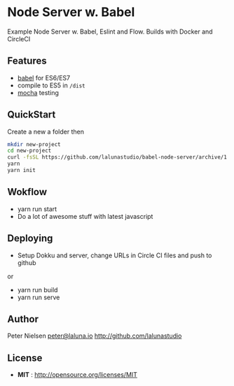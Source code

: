 # Node Server w. Babel
Example Node Server w. Babel, Eslint and Flow. Builds with Docker and CircleCI

## Features

 - [babel](http://babeljs.io) for ES6/ES7
 - compile to ES5 in `/dist`
 - [mocha](https://github.com/mochajs/mocha) testing 

## QuickStart

Create a new a folder then

```sh
mkdir new-project
cd new-project
curl -fsSL https://github.com/lalunastudio/babel-node-server/archive/1.0.0.tar.gz | tar -xz --strip-components=1 babel-node-server
yarn
yarn init
```

## Wokflow

- yarn run start
- Do a lot of awesome stuff with latest javascript

## Deploying

- Setup Dokku and server, change URLs in Circle CI files and push to github 

or

- yarn run build
- yarn run serve

## Author

Peter Nielsen <peter@laluna.io> http://github.com/lalunastudio

## License

 - **MIT** : http://opensource.org/licenses/MIT
